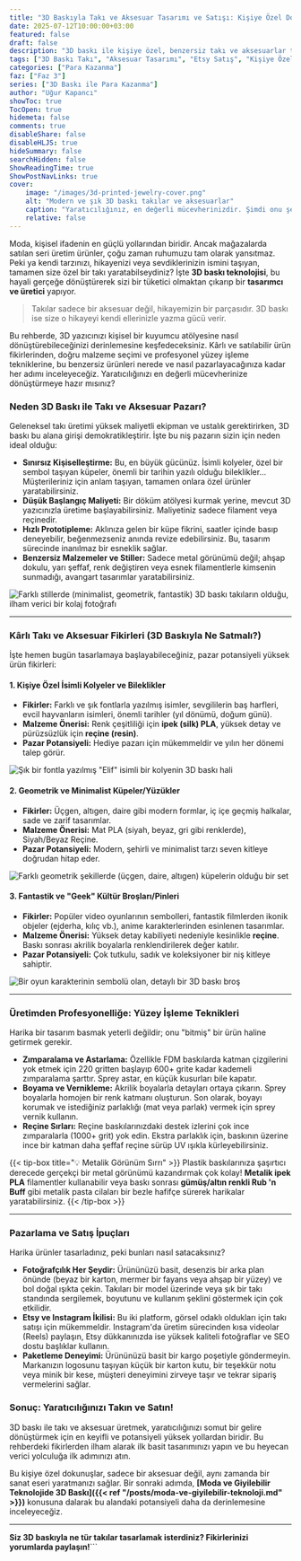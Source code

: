 ```yaml
---
title: "3D Baskıyla Takı ve Aksesuar Tasarımı ve Satışı: Kişiye Özel Dokunuşlarla Fark Yaratın"
date: 2025-07-12T10:00:00+03:00
featured: false
draft: false
description: "3D baskı ile kişiye özel, benzersiz takı ve aksesuarlar tasarlayıp satmanın sırlarını öğrenin. Kârlı ürün fikirleri, malzeme seçimi, yüzey işleme teknikleri ve pazarlama ipuçları bu kapsamlı rehberde."
tags: ["3D Baskı Takı", "Aksesuar Tasarımı", "Etsy Satış", "Kişiye Özel Hediye", "3D Baskı Fikirleri", "Girişimcilik", "Takı Tasarımı", "Moda Aksesuarları", "Reçine Takı"]
categories: ["Para Kazanma"]
faz: ["Faz 3"]
series: ["3D Baskı ile Para Kazanma"]
author: "Uğur Kapancı"
showToc: true
TocOpen: true
hidemeta: false
comments: true
disableShare: false
disableHLJS: true
hideSummary: false
searchHidden: false
ShowReadingTime: true
ShowPostNavLinks: true
cover:
    image: "/images/3d-printed-jewelry-cover.png"
    alt: "Modern ve şık 3D baskı takılar ve aksesuarlar"
    caption: "Yaratıcılığınız, en değerli mücevherinizdir. Şimdi onu şekillendirme zamanı."
    relative: false
---
```


Moda, kişisel ifadenin en güçlü yollarından biridir. Ancak mağazalarda satılan seri üretim ürünler, çoğu zaman ruhumuzu tam olarak yansıtmaz. Peki ya kendi tarzınızı, hikayenizi veya sevdiklerinizin ismini taşıyan, tamamen size özel bir takı yaratabilseydiniz? İşte **3D baskı teknolojisi**, bu hayali gerçeğe dönüştürerek sizi bir tüketici olmaktan çıkarıp bir **tasarımcı ve üretici** yapıyor.

> Takılar sadece bir aksesuar değil, hikayemizin bir parçasıdır. 3D baskı ise size o hikayeyi kendi ellerinizle yazma gücü verir.

Bu rehberde, 3D yazıcınızı kişisel bir kuyumcu atölyesine nasıl dönüştürebileceğinizi derinlemesine keşfedeceksiniz. Kârlı ve satılabilir ürün fikirlerinden, doğru malzeme seçimi ve profesyonel yüzey işleme tekniklerine, bu benzersiz ürünleri nerede ve nasıl pazarlayacağınıza kadar her adımı inceleyeceğiz. Yaratıcılığınızı en değerli mücevherinize dönüştürmeye hazır mısınız?

### Neden 3D Baskı ile Takı ve Aksesuar Pazarı?

Geleneksel takı üretimi yüksek maliyetli ekipman ve ustalık gerektirirken, 3D baskı bu alana girişi demokratikleştirir. İşte bu niş pazarın sizin için neden ideal olduğu:

*   **Sınırsız Kişiselleştirme:** Bu, en büyük gücünüz. İsimli kolyeler, özel bir sembol taşıyan küpeler, önemli bir tarihin yazılı olduğu bileklikler... Müşterileriniz için anlam taşıyan, tamamen onlara özel ürünler yaratabilirsiniz.
*   **Düşük Başlangıç Maliyeti:** Bir döküm atölyesi kurmak yerine, mevcut 3D yazıcınızla üretime başlayabilirsiniz. Maliyetiniz sadece filament veya reçinedir.
*   **Hızlı Prototipleme:** Aklınıza gelen bir küpe fikrini, saatler içinde basıp deneyebilir, beğenmezseniz anında revize edebilirsiniz. Bu, tasarım sürecinde inanılmaz bir esneklik sağlar.
*   **Benzersiz Malzemeler ve Stiller:** Sadece metal görünümü değil; ahşap dokulu, yarı şeffaf, renk değiştiren veya esnek filamentlerle kimsenin sunmadığı, avangart tasarımlar yaratabilirsiniz.

![Farklı stillerde (minimalist, geometrik, fantastik) 3D baskı takıların olduğu, ilham verici bir kolaj fotoğrafı](/images/jewelry-niche-potential.png)

---

### Kârlı Takı ve Aksesuar Fikirleri (3D Baskıyla Ne Satmalı?)

İşte hemen bugün tasarlamaya başlayabileceğiniz, pazar potansiyeli yüksek ürün fikirleri:

#### 1. Kişiye Özel İsimli Kolyeler ve Bileklikler
*   **Fikirler:** Farklı ve şık fontlarla yazılmış isimler, sevgililerin baş harfleri, evcil hayvanların isimleri, önemli tarihler (yıl dönümü, doğum günü).
*   **Malzeme Önerisi:** Renk çeşitliliği için **ipek (silk) PLA**, yüksek detay ve pürüzsüzlük için **reçine (resin)**.
*   **Pazar Potansiyeli:** Hediye pazarı için mükemmeldir ve yılın her dönemi talep görür.

![Şık bir fontla yazılmış "Elif" isimli bir kolyenin 3D baskı hali](/images/name-necklace-3dprint.png)

#### 2. Geometrik ve Minimalist Küpeler/Yüzükler
*   **Fikirler:** Üçgen, altıgen, daire gibi modern formlar, iç içe geçmiş halkalar, sade ve zarif tasarımlar.
*   **Malzeme Önerisi:** Mat PLA (siyah, beyaz, gri gibi renklerde), Siyah/Beyaz Reçine.
*   **Pazar Potansiyeli:** Modern, şehirli ve minimalist tarzı seven kitleye doğrudan hitap eder.

![Farklı geometrik şekillerde (üçgen, daire, altıgen) küpelerin olduğu bir set](/images/geometric-earrings-3dprint.png)

#### 3. Fantastik ve "Geek" Kültür Broşları/Pinleri
*   **Fikirler:** Popüler video oyunlarının sembolleri, fantastik filmlerden ikonik objeler (ejderha, kılıç vb.), anime karakterlerinden esinlenen tasarımlar.
*   **Malzeme Önerisi:** Yüksek detay kabiliyeti nedeniyle kesinlikle **reçine**. Baskı sonrası akrilik boyalarla renklendirilerek değer katılır.
*   **Pazar Potansiyeli:** Çok tutkulu, sadık ve koleksiyoner bir niş kitleye sahiptir.

![Bir oyun karakterinin sembolü olan, detaylı bir 3D baskı broş](/images/geek-culture-pin-3dprint.png)

---

### Üretimden Profesyonelliğe: Yüzey İşleme Teknikleri

Harika bir tasarım basmak yeterli değildir; onu "bitmiş" bir ürün haline getirmek gerekir.

*   **Zımparalama ve Astarlama:** Özellikle FDM baskılarda katman çizgilerini yok etmek için 220 gritten başlayıp 600+ grite kadar kademeli zımparalama şarttır. Sprey astar, en küçük kusurları bile kapatır.
*   **Boyama ve Vernikleme:** Akrilik boyalarla detayları ortaya çıkarın. Sprey boyalarla homojen bir renk katmanı oluşturun. Son olarak, boyayı korumak ve istediğiniz parlaklığı (mat veya parlak) vermek için sprey vernik kullanın.
*   **Reçine Sırları:** Reçine baskılarınızdaki destek izlerini çok ince zımparalarla (1000+ grit) yok edin. Ekstra parlaklık için, baskının üzerine ince bir katman daha şeffaf reçine sürüp UV ışıkla kürleyebilirsiniz.

{{< tip-box title="💡 Metalik Görünüm Sırrı" >}}
Plastik baskılarınıza şaşırtıcı derecede gerçekçi bir metal görünümü kazandırmak çok kolay! **Metalik ipek PLA** filamentler kullanabilir veya baskı sonrası **gümüş/altın renkli Rub 'n Buff** gibi metalik pasta cilaları bir bezle hafifçe sürerek harikalar yaratabilirsiniz.
{{< /tip-box >}}

---

### Pazarlama ve Satış İpuçları

Harika ürünler tasarladınız, peki bunları nasıl satacaksınız?

*   **Fotoğrafçılık Her Şeydir:** Ürününüzü basit, desenzis bir arka plan önünde (beyaz bir karton, mermer bir fayans veya ahşap bir yüzey) ve bol doğal ışıkta çekin. Takıları bir model üzerinde veya şık bir takı standında sergilemek, boyutunu ve kullanım şeklini göstermek için çok etkilidir.
*   **Etsy ve Instagram İkilisi:** Bu iki platform, görsel odaklı oldukları için takı satışı için mükemmeldir. Instagram'da üretim sürecinden kısa videolar (Reels) paylaşın, Etsy dükkanınızda ise yüksek kaliteli fotoğraflar ve SEO dostu başlıklar kullanın.
*   **Paketleme Deneyimi:** Ürününüzü basit bir kargo poşetiyle göndermeyin. Markanızın logosunu taşıyan küçük bir karton kutu, bir teşekkür notu veya minik bir kese, müşteri deneyimini zirveye taşır ve tekrar sipariş vermelerini sağlar.

### Sonuç: Yaratıcılığınızı Takın ve Satın!

3D baskı ile takı ve aksesuar üretmek, yaratıcılığınızı somut bir gelire dönüştürmek için en keyifli ve potansiyeli yüksek yollardan biridir. Bu rehberdeki fikirlerden ilham alarak ilk basit tasarımınızı yapın ve bu heyecan verici yolculuğa ilk adımınızı atın.

Bu kişiye özel dokunuşlar, sadece bir aksesuar değil, aynı zamanda bir sanat eseri yaratmanızı sağlar. Bir sonraki adımda, **[Moda ve Giyilebilir Teknolojide 3D Baskı]({{< ref "/posts/moda-ve-giyilebilir-teknoloji.md" >}})** konusuna dalarak bu alandaki potansiyeli daha da derinlemesine inceleyeceğiz.

---

**Siz 3D baskıyla ne tür takılar tasarlamak isterdiniz? Fikirlerinizi yorumlarda paylaşın!**```